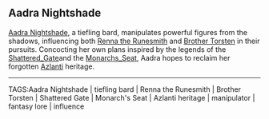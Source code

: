 ## Aadra Nightshade

[Aadra Nightshade](../People/Aadra_Nightshade.md), a tiefling bard, manipulates powerful figures from the shadows, influencing both [Renna the Runesmith](../People/Renna_Runesmith.md) and [Brother Torsten](../People/Brother_Torsten.md) in their pursuits. Concocting her own plans inspired by the legends of the [Shattered_Gate](../Places/Shattered_Gate.md)and the [Monarchs_Seat](../Places/Monarchs_Seat.md), Aadra hopes to reclaim her forgotten [Azlanti](../Lore/Azlanti.md) heritage.



---

TAGS:Aadra Nightshade | tiefling bard | Renna the Runesmith | Brother Torsten | Shattered Gate | Monarch's Seat | Azlanti heritage | manipulator | fantasy lore | influence
